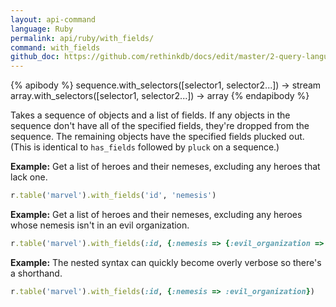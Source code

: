```yaml
---
layout: api-command 
language: Ruby
permalink: api/ruby/with_fields/
command: with_fields 
github_doc: https://github.com/rethinkdb/docs/edit/master/2-query-language/api/ruby/transformations/with_fields.md
---
```


{% apibody %}
sequence.with_selectors([selector1, selector2...]) &rarr; stream
array.with_selectors([selector1, selector2...]) &rarr; array
{% endapibody %}

Takes a sequence of objects and a list of fields. If any objects in the sequence don't
have all of the specified fields, they're dropped from the sequence. The remaining
objects have the specified fields plucked out. (This is identical to `has_fields`
followed by `pluck` on a sequence.)

__Example:__ Get a list of heroes and their nemeses, excluding any heroes that lack one.

```rb
r.table('marvel').with_fields('id', 'nemesis')
```

__Example:__ Get a list of heroes and their nemeses, excluding any heroes whose nemesis
isn't in an evil organization.

```rb
r.table('marvel').with_fields(:id, {:nemesis => {:evil_organization => true}})
```


__Example:__ The nested syntax can quickly become overly verbose so there's a shorthand.

```rb
r.table('marvel').with_fields(:id, {:nemesis => :evil_organization})
```


